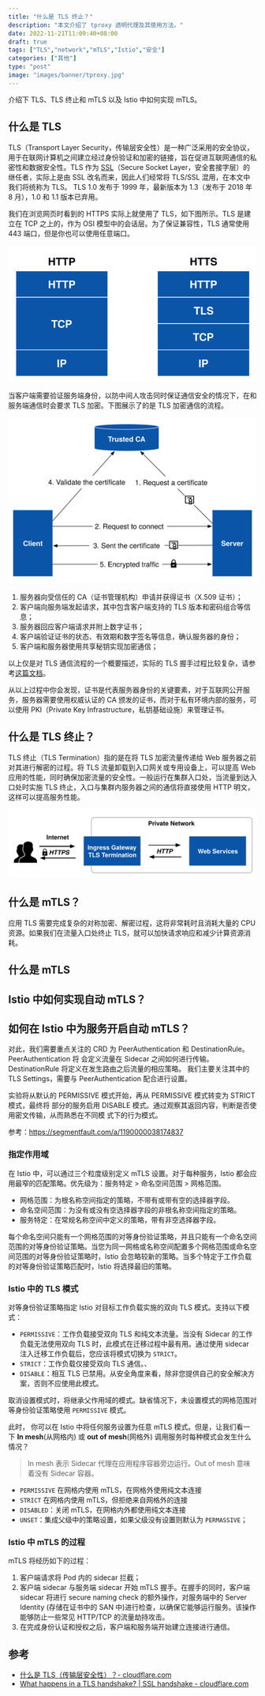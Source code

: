 ```yaml
---
title: "什么是 TLS 终止？"
description: "本文介绍了 tproxy 透明代理及其使用方法。"
date: 2022-11-21T11:09:40+08:00
draft: true
tags: ["TLS","network","mTLS","Istio","安全"]
categories: ["其他"]
type: "post"
image: "images/banner/tproxy.jpg"
---
```


介绍下 TLS、TLS 终止和 mTLS 以及 Istio 中如何实现 mTLS。

## 什么是 TLS

TLS（Transport Layer Security，传输层安全性）是一种广泛采用的安全协议，用于在联网计算机之间建立经过身份验证和加密的链接，旨在促进互联网通信的私密性和数据安全性。TLS 作为 [SSL](https://www.ssl.com/faqs/faq-what-is-ssl/)（Secure Socket Layer，安全套接字层）的继任者，实际上是由 SSL 改名而来，因此人们经常将 TLS/SSL 混用，在本文中我们将统称为 TLS。 TLS 1.0 发布于 1999 年，最新版本为 1.3（发布于 2018 年 8 月），1.0 和 1.1 版本已弃用。

我们在浏览网页时看到的 HTTPS 实际上就使用了 TLS，如下图所示。TLS 是建立在 TCP 之上的，作为 OSI 模型中的会话层。为了保证兼容性，TLS 通常使用 443 端口，但是你也可以使用任意端口。

![图 1：HTTP vs HTTPS](http-vs-https.svg)

当客户端需要验证服务端身份，以防中间人攻击同时保证通信安全的情况下，在和服务端通信时会要求 TLS 加密。下图展示了的是 TLS 加密通信的流程。

![TLS 加密通信流程](tls-flow.svg)

1. 服务器向受信任的 CA（证书管理机构）申请并获得证书（X.509 证书）；
2. 客户端向服务端发起请求，其中包含客户端支持的 TLS 版本和密码组合等信息；
3. 服务器回应客户端请求并附上数字证书；
4. 客户端验证证书的状态、有效期和数字签名等信息，确认服务器的身份；
5. 客户端和服务器使用共享秘钥实现加密通信；

以上仅是对 TLS 通信流程的一个概要描述，实际的 TLS 握手过程比较复杂，请参考[这篇文档](https://www.cloudflare.com/learning/ssl/what-happens-in-a-tls-handshake/)。

从以上过程中你会发现，证书是代表服务器身份的关键要素，对于互联网公开服务，服务器需要使用权威认证的 CA 颁发的证书，而对于私有环境内部的服务，可以使用 PKI（Private Key Infrastructure，私钥基础设施）来管理证书。

## 什么是 TLS 终止？

TLS 终止（TLS Termination）指的是在将 TLS 加密流量传递给 Web 服务器之前对其进行解密的过程。将 TLS 流量卸载到入口网关或专用设备上，可以提高 Web 应用的性能，同时确保加密流量的安全性。一般运行在集群入口处，当流量到达入口处时实施 TLS 终止，入口与集群内服务器之间的通信将直接使用 HTTP 明文，这样可以提高服务性能。

![TLS 终止](tls-termination.svg)

## 什么是 mTLS？

应用 TLS 需要完成复杂的对称加密、解密过程，这将非常耗时且消耗大量的 CPU 资源。如果我们在流量入口处终止 TLS，就可以加快请求响应和减少计算资源消耗。

## 什么是 mTLS

## Istio 中如何实现自动 mTLS？

## 如何在 Istio 中为服务开启自动 mTLS？

对此，我们需要重点关注的 CRD 为 PeerAuthentication 和 DestinationRule。PeerAuthentication 将 会定义流量在 Sidecar 之间如何进行传输。DestinationRule 将定义在发生路由之后流量的相应策略。 我们主要关注其中的 TLS Settings，需要与 PeerAuthentication 配合进行设置。

实验将从默认的 PERMISSIVE 模式开始，再从 PERMISSIVE 模式转变为 STRICT 模式，最终将 部分的服务启用 DISABLE 模式。通过观察其返回内容，判断是否使用密文传输，从而熟悉在不同模 式下的行为模式。

参考：https://segmentfault.com/a/1190000038174837

### 指定作用域

在 Istio 中，可以通过三个粒度级别定义 mTLS 设置。对于每种服务，Istio 都会应用最窄的匹配策略。优先级为：服务特定 > 命名空间范围 > 网格范围。

- 网格范围：为根名称空间指定的策略，不带有或带有空的选择器字段。
- 命名空间范围：为没有或没有空选择器字段的非根名称空间指定的策略。
- 服务特定：在常规名称空间中定义的策略，带有非空选择器字段。

每个命名空间只能有一个网格范围的对等身份验证策略，并且只能有一个命名空间范围的对等身份验证策略。当您为同一网格或名称空间配置多个网格范围或命名空间范围的对等身份验证策略时，Istio 会忽略较新的策略。当多个特定于工作负载的对等身份验证策略匹配时，Istio 将选择最旧的策略。

### Istio 中的 TLS 模式

对等身份验证策略指定 Istio 对目标工作负载实施的双向 TLS 模式。支持以下模式：

- `PERMISSIVE`：工作负载接受双向 TLS 和纯文本流量。当没有 Sidecar 的工作负载无法使用双向 TLS 时，此模式在迁移过程中最有用。通过使用 sidecar 注入迁移工作负载后，您应该将模式切换为 `STRICT`。
- `STRICT`：工作负载仅接受双向 TLS 通信。、
- `DISABLE`：相互 TLS 已禁用。从安全角度来看，除非您提供自己的安全解决方案，否则不应使用此模式。

取消设置模式时，将继承父作用域的模式。缺省情况下，未设置模式的网格范围对等身份验证策略使用 `PERMISSIVE` 模式。

此时，	你可以在 Istio 中将任何服务设置为任意 mTLS 模式。但是，让我们看一下 **In mesh**(从网格内) 或 **out of mesh**(网格外) 调用服务时每种模式会发生什么情况？

> In mesh 表示 Sidecar 代理在应用程序容器旁边运行。Out of mesh 意味着没有 Sidecar 容器。

- `PERMISSIVE` 在网格内使用 mTLS，在网格外使用纯文本连接
- `STRICT` 在网格内使用 mTLS，但拒绝来自网格外的连接
- `DISABLED`：关闭 mTLS，在网格内外都使用纯文本连接
- `UNSET`：集成父级中的策略设置，如果父级没有设置则默认为 `PERMASSIVE`；

### Istio 中 mTLS 的过程 

mTLS 将经历如下的过程：

1. 客户端请求将 Pod 内的 sidecar 拦截；
2. 客户端 sidecar 与服务端 sidecar 开始 mTLS 握手。在握手的同时，客户端 sidecar 将进行 secure naming check 的额外操作，对服务端中的 Server Identity (存储在证书中的 SAN 中)进行检查，以确保它能够运行服务。该操作能够防止一些常见 HTTP/TCP 的流量劫持攻击。
3. 在完成身份认证和授权之后，客户端和服务端开始建立连接进行通信。

## 参考

- [什么是 TLS（传输层安全性）？- cloudflare.com](https://www.cloudflare.com/zh-cn/learning/ssl/transport-layer-security-tls/)
- [What happens in a TLS handshake? | SSL handshake - cloudflare.com](https://www.cloudflare.com/learning/ssl/what-happens-in-a-tls-handshake/)
